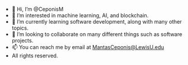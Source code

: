 - 👋 Hi, I’m @CeponisM 
- 👀 I’m interested in machine learning, AI, and blockchain.
- 🌱 I’m currently learning software development, along with many other topics.
- 💞️ I’m looking to collaborate on many different things such as software projects.
- 📫 You can reach me by email at MantasCeponis@LewisU.edu
- All rights reserved.
